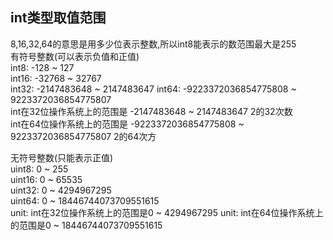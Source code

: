## int类型取值范围

8,16,32,64的意思是用多少位表示整数,所以int8能表示的数范围最大是255  
有符号整数(可以表示负值和正值)  
int8: -128 ~ 127    
int16: -32768 ~ 32767   
int32: -2147483648 ~ 2147483647 
int64: -9223372036854775808 ~ 9223372036854775807   
int在32位操作系统上的范围是 -2147483648 ~ 2147483647 2的32次数  
int在64位操作系统上的范围是 -9223372036854775808 ~ 9223372036854775807 2的64次方    

无符号整数(只能表示正值)    
uint8: 0 ~ 255  
uint16: 0 ~ 65535   
uint32: 0 ~ 4294967295  
uint64: 0 ~ 18446744073709551615    
unit: int在32位操作系统上的范围是0 ~ 4294967295 
unit: int在64位操作系统上的范围是0 ~ 18446744073709551615   